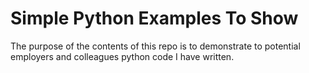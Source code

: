 # Simple Python Examples To Show

The purpose of the contents of this repo is to demonstrate to potential employers and colleagues python code I have written.
